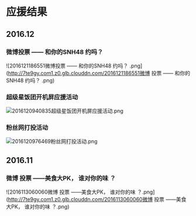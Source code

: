 # 应援结果

## 2016.12

### 微博投票 —— 和你的SNH48 约吗？
![2016121186551微博投票 —— 和你的SNH48 约吗？ .png](http://7te9gy.com1.z0.glb.clouddn.com/2016121186551微博 投票 —— 和你的SNH48 约吗？ .png)

### 超级星饭团开机屏应援活动
![2016120940835超级星饭团开机屏应援活动.png](http://7te9gy.com1.z0.glb.clouddn.com/2016120940835超级星饭团开机屏应援活动.png)

### 粉丝网打投活动
![2016120976469粉丝网打投活动.png](http://7te9gy.com1.z0.glb.clouddn.com/2016120976469粉丝网打投活动.png)

## 2016.11

### 微博 投票 ——美食大PK， 谁对你的味 ？
![2016113060060微博 投票 ——美食大PK， 谁对你的味 ？.png](http://7te9gy.com1.z0.glb.clouddn.com/2016113060060微博 投票 ——美食大PK， 谁对你的味 ？.png)
